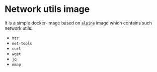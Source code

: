 # Network utils image

It is a simple docker-image based on [`alpine`][1] image which contains such network utils:

- `mtr`
- `net-tools`
- `curl`
- `wget`
- `jq`
- `nmap`

[1]: https://hub.docker.com/_/alpine/
